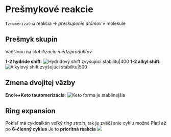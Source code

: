 # Prešmykové reakcie
`Izromerizačná` reakcia -> *preskupenie atómov* v molekule

## Prešmyk skupín
Väčšinou na *stabilizáciu medziproduktov*

**1-2 hydride shift**:
![Hydridový shift zvyšujúci stabilitu|400](1-2-hydride-shift.png)
**1-2 alkyl shift**:
![Alkylový shift zvyšujúci stabilitu|500](1-2-alkyl-shift.png)

## Zmena dvojitej väzby
**Enol<->Keto tautomerizácia**:
![Keto forma je stabilnejšia](enol-keto-tautomerizacia.png)

## Ring expansion
Pokiaľ má cykloalkán veľký *ring strain*, tak je zväčšenie cyklu možné
Platí až po **6-členný cyklus**
Je to **prioritná reakcia**
![](ring-expansion-reakcia.png)
